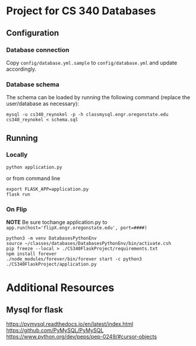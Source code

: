 # Project for CS 340 Databases

## Configuration

### Database connection

Copy `config/database.yml.sample` to `config/database.yml` and update accordingly.

### Database schema

The schema can be loaded by running the following command (replace the user/database as necessary):

```
mysql -u cs340_reynokel -p -h classmysql.engr.oregonstate.edu cs340_reynokel < schema.sql
```

## Running

### Locally

```
python application.py
```
or from command line

```
export FLASK_APP=application.py
flask run
```

### On Flip

**NOTE** Be sure tochange application.py to `app.run(host='flipX.engr.oregonstate.edu', port=####)`

```
python3 -m venv DatabasesPythonEnv
source ~/classes/databases/DatabasesPythonEnv/bin/activate.csh
pip freeze --local > ./CS340FlaskProject/requirements.txt
npm install forever
./node_modules/forever/bin/forever start -c python3 ./CS340FlaskProject/application.py
```

# Additional Resources

## Mysql for flask

https://pymysql.readthedocs.io/en/latest/index.html
https://github.com/PyMySQL/PyMySQL
https://www.python.org/dev/peps/pep-0249/#cursor-objects
